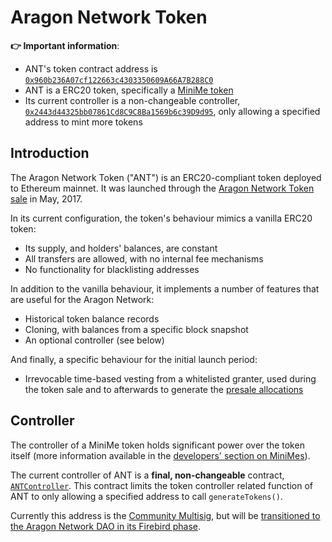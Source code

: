 # Aragon Network Token

**👉 Important information**:

- ANT's token contract address is [`0x960b236A07cf122663c4303350609A66A7B288C0`](https://etherscan.io/token/0x960b236A07cf122663c4303350609A66A7B288C0)
- ANT is a ERC20 token, specifically a [MiniMe token](../developers/minime.md)
- Its current controller is a non-changeable controller, [`0x2443d44325bb07861Cd8C9C8Ba1569b6c39D9d95`](https://etherscan.io/address/0x2443d44325bb07861Cd8C9C8Ba1569b6c39D9d95), only allowing a specified address to mint more tokens

## Introduction

The Aragon Network Token ("ANT") is an ERC20-compliant token deployed to Ethereum mainnet. It was launched through the [Aragon Network Token sale](https://aragon.org/blog/announcing-the-aragon-network-token-sale-fe83fe36902c) in May, 2017.

In its current configuration, the token's behaviour mimics a vanilla ERC20 token:

- Its supply, and holders' balances, are constant
- All transfers are allowed, with no internal fee mechanisms
- No functionality for blacklisting addresses

In addition to the vanilla behaviour, it implements a number of features that are useful for the Aragon Network:

- Historical token balance records
- Cloning, with balances from a specific block snapshot
- An optional controller (see below)

And finally, a specific behaviour for the initial launch period:

- Irrevocable time-based vesting from a whitelisted granter, used during the token sale and to afterwards to generate the [presale allocations](https://aragon.org/blog/pre-sale-transparency-report-333e310304c)

## Controller

The controller of a MiniMe token holds significant power over the token itself (more information available in the [developers' section on MiniMes](../developers/minime#optional-token-controller)).

The current controller of ANT is a **final, non-changeable** contract, [`ANTController`](https://etherscan.io/address/0x2443d44325bb07861Cd8C9C8Ba1569b6c39D9d95#code). This contract limits the token controller related function of ANT to only allowing a specified address to call `generateTokens()`.

Currently this address is the [Community Multisig](./sale-resources#community-multisig), but will be [transitioned to the Aragon Network DAO in its Firebird phase](https://aragon.org/blog/ant-controller).
